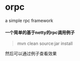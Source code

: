 # orpc
a simple rpc framework



#### 一个简单的基于netty的rpc调用例子

> mvn clean source:jar install

然后可以通过例子查看效果

